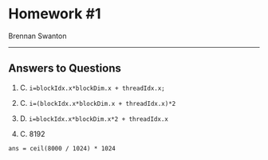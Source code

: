 # Homework #1

Brennan Swanton

----------------

## Answers to Questions

1. C. `i=blockIdx.x*blockDim.x + threadIdx.x;`

2. C. `i=(blockIdx.x*blockDim.x + threadIdx.x)*2`

3. D. `i=blockIdx.x*blockDim.x*2 + threadIdx.x`

4. C. 8192
```
ans = ceil(8000 / 1024) * 1024
```

